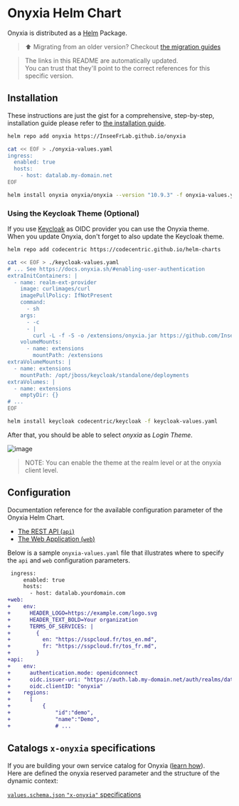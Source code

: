 # Onyxia Helm Chart  

Onyxia is distributed as a [Helm](https://helm.sh/) Package.  

> ⬆️ Migrating from an older version? Checkout [the migration guides](https://docs.onyxia.sh/migration-guides)

> The links in this README are automatically updated.  
> You can trust that they'll point to the correct references for this specific version.  

## Installation

These instructions are just the gist for a comprehensive, step-by-step, installation guide
please refer to [the installation guide](https://docs.onyxia.sh).  

```bash
helm repo add onyxia https://InseeFrLab.github.io/onyxia

cat << EOF > ./onyxia-values.yaml
ingress:
  enabled: true
  hosts:
    - host: datalab.my-domain.net
EOF

helm install onyxia onyxia/onyxia --version "10.9.3" -f onyxia-values.yaml
```

### Using the Keycloak Theme (Optional)

If you use [Keycloak](https://www.keycloak.org/) as OIDC provider you can use the Onyxia theme.  
When you update Onyxia, don't forget to also update the Keycloak theme.  

```bash
helm repo add codecentric https://codecentric.github.io/helm-charts

cat << EOF > ./keycloak-values.yaml
# ... See https://docs.onyxia.sh/#enabling-user-authentication
extraInitContainers: |
  - name: realm-ext-provider
    image: curlimages/curl
    imagePullPolicy: IfNotPresent
    command:
      - sh
    args:
      - -c
      - |
        curl -L -f -S -o /extensions/onyxia.jar https://github.com/InseeFrLab/onyxia/releases/download/v10.9.3/keycloak-theme.jar
    volumeMounts:
      - name: extensions
        mountPath: /extensions
extraVolumeMounts: |
  - name: extensions
    mountPath: /opt/jboss/keycloak/standalone/deployments
extraVolumes: |
  - name: extensions
    emptyDir: {}
# ...
EOF

helm install keycloak codecentric/keycloak -f keycloak-values.yaml
```

After that, you should be able to select *onyxia* as *Login Theme*.  

![image](https://github.com/InseeFrLab/onyxia/assets/6702424/e53ac4cf-1787-406d-b360-e61de41d2607)  

> NOTE: You can enable the theme at the realm level or at the onyxia client level.  

## Configuration

Documentation reference for the available configuration parameter of the Onyxia Helm Chart.

-   [The REST API (`api`)](https://github.com/InseeFrLab/onyxia-api/blob/v4.4.0/README.md#configuration)
-   [The Web Application (`web`)](https://github.com/InseeFrLab/onyxia/blob/web-v4.40.3/web/.env)

Below is a sample `onyxia-values.yaml` file that illustrates where to specify the `api` and `web` configuration parameters.

```diff
 ingress:
     enabled: true
     hosts:
       - host: datalab.yourdomain.com
+web:
+    env:
+      HEADER_LOGO=https://example.com/logo.svg
+      HEADER_TEXT_BOLD=Your organization
+      TERMS_OF_SERVICES: |
+        {
+          en: "https://sspcloud.fr/tos_en.md",
+          fr: "https://sspcloud.fr/tos_fr.md",
+        }
+api:
+    env:
+      authentication.mode: openidconnect
+      oidc.issuer-uri: "https://auth.lab.my-domain.net/auth/realms/datalab"
+      oidc.clientID: "onyxia"
+    regions:
+      [
+          {
+              "id":"demo",
+              "name":"Demo",
+              # ...
```

## Catalogs `x-onyxia` specifications

If you are building your own service catalog for Onyxia ([learn how](https://docs.onyxia.sh/catalog-of-services)).  
Here are defined the onyxia reserved parameter and the structure of the dynamic context:

[`values.schema.json` `"x-onyxia"` specifications](https://github.com/InseeFrLab/onyxia/blob/web-v4.40.3/web/src/core/ports/OnyxiaApi/XOnyxia.ts)
